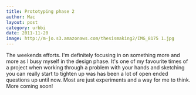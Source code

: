 ```yaml
---
title: Prototyping phase 2
author: Mac
layout: post
category: urbbi
date: 2011-11-20
image: http://m-jo.s3.amazonaws.com/thesismaking2/IMG_8175 1.jpg
---
```


The weekends efforts. I'm definitely focusing in on something more and more as I busy myself in the design phase. It's one of my favourite times of a project when working through a problem with your hands and sketching you can really start to tighten up was has been a lot of open ended questions up until now. Most are just experiments and a way for me to think. More coming soon!

<img src="http://m-jo.s3.amazonaws.com/thesismaking2/IMG_7821 1.jpg" alt="" title="process_map-01"/>

<img src="http://m-jo.s3.amazonaws.com/thesismaking2/IMG_7823 1.jpg" alt="" title="process_map-01"/>

<img src="http://m-jo.s3.amazonaws.com/thesismaking2/IMG_7826 1.jpg" alt="" title="process_map-01"/>

<img src="http://m-jo.s3.amazonaws.com/thesismaking2/IMG_7840 1.jpg" alt="" title="process_map-01"/>

<img src="http://m-jo.s3.amazonaws.com/thesismaking2/IMG_7841 1.jpg" alt="" title="process_map-01"/>

<img src="http://m-jo.s3.amazonaws.com/thesismaking2/IMG_7997 1.jpg" alt="" title="process_map-01"/>

<img src="http://m-jo.s3.amazonaws.com/thesismaking2/IMG_8001 1.jpg" alt="" title="process_map-01"/>

<img src="http://m-jo.s3.amazonaws.com/thesismaking2/IMG_8004 1.jpg" alt="" title="process_map-01"/>

<img src="http://m-jo.s3.amazonaws.com/thesismaking2/IMG_8121 1.jpg" alt="" title="process_map-01"/>

<img src="http://m-jo.s3.amazonaws.com/thesismaking2/IMG_8125 1.jpg" alt="" title="process_map-01"/>

<img src="http://m-jo.s3.amazonaws.com/thesismaking2/IMG_8134 1.jpg" alt="" title="process_map-01"/>

<img src="http://m-jo.s3.amazonaws.com/thesismaking2/IMG_8138 1.jpg" alt="" title="process_map-01"/>

<img src="http://m-jo.s3.amazonaws.com/thesismaking2/IMG_8139 1.jpg" alt="" title="process_map-01"/>

<img src="http://m-jo.s3.amazonaws.com/thesismaking2/IMG_8175 1.jpg" alt="" title="process_map-01"/>

